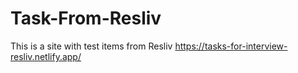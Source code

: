 # Task-From-Resliv
This is a site with test items from Resliv
https://tasks-for-interview-resliv.netlify.app/
